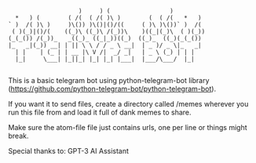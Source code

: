 ```

                    )     ) (                 )          
  *   ) (        ( /(  ( /( )\ )        (  ( /(   *   )  
` )  /( )\ )     )\()) )\()|()/((     ( )\ )\())` )  /(  
 ( )(_)|()/(    ((_)\ ((_)\ /(_))\    )((_|(_)\  ( )(_)) 
(_(_()) /(_))_   _((_)_ ((_|_))((_)  ((_)_  ((_)(_(_())  
|_   _|(_)) __| | || \ \ / / _ \ __|  | _ )/ _ \|_   _|  
  | |    | (_ | | __ |\ V /|  _/ _|   | _ \ (_) | | |    
  |_|     \___| |_||_| |_| |_| |___|  |___/\___/  |_|    
                                                         
```

This is a basic telegram bot using python-telegram-bot library (https://github.com/python-telegram-bot/python-telegram-bot).

If you want it to send files, create a directory called /memes wherever you run this file from and load it full of dank memes to share.

Make sure the atom-file file just contains urls, one per line or things might break.

Special thanks to: GPT-3 AI Assistant
